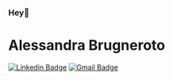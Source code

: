 ### Hey👋

# Alessandra Brugneroto





[![Linkedin Badge](https://img.shields.io/badge/-Alessandra%20Brugneroto-6633cc?style=flat-square&logo=Linkedin&logoColor=white&link=https://www.linkedin.com/in/diego-schell-fernandes/)](https://www.linkedin.com/in/alessandra-brugneroto-5b197082/) 
[![Gmail Badge](https://img.shields.io/badge/-diego.schell.f@gmail.com-6633cc?style=flat-red&logo=Gmail&logoColor=white&link=mailto:diego.schell.f@gmail.com)](mailto:diego.schell.brugneroto.alessandra@gmail.com)

     
